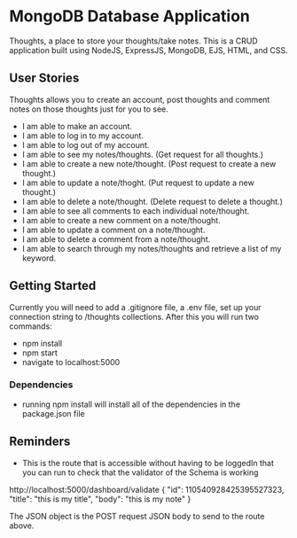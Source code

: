 # MongoDB Database Application

Thoughts, a place to store your thoughts/take notes. This is a CRUD application built using NodeJS, ExpressJS, MongoDB, EJS, HTML, and CSS. 

## User Stories

Thoughts allows you to create an account, post thoughts and comment notes on those thoughts just for you to see. 
  - I am able to make an account. 
  - I am able to log in to my account. 
  - I am able to log out of my account. 
  - I am able to see my notes/thoughts. (Get request for all thoughts.)
  - I am able to create a new note/thought. (Post request to create a new thought.)
  - I am able to update a note/thoght. (Put request to update a new thought.)
  - I am able to delete a note/thought. (Delete request to delete a thought.)
  - I am able to see all comments to each individual note/thought. 
  - I am able to create a new comment on a note/thought. 
  - I am able to update a comment on a note/thought.
  - I am able to delete a comment from a note/thought. 
  - I am able to search through my notes/thoughts and retrieve a list of my keyword. 

## Getting Started

Currently you will need to add a .gitignore file, a .env file, set up your connection string to /thoughts collections. 
After this you will run two commands: 
  - npm install 
  - npm start
  - navigate to localhost:5000

### Dependencies

* running npm install will install all of the dependencies in the package.json file

## Reminders 

* This is the route that is accessible without having to be loggedIn that you can run to check that the validator of the Schema is working

http://localhost:5000/dashboard/validate
{
  "id": 110540928425395527323,
  "title": "this is my title", 
  "body": "this is my note"
}

The JSON object is the POST request JSON body to send to the route above. 